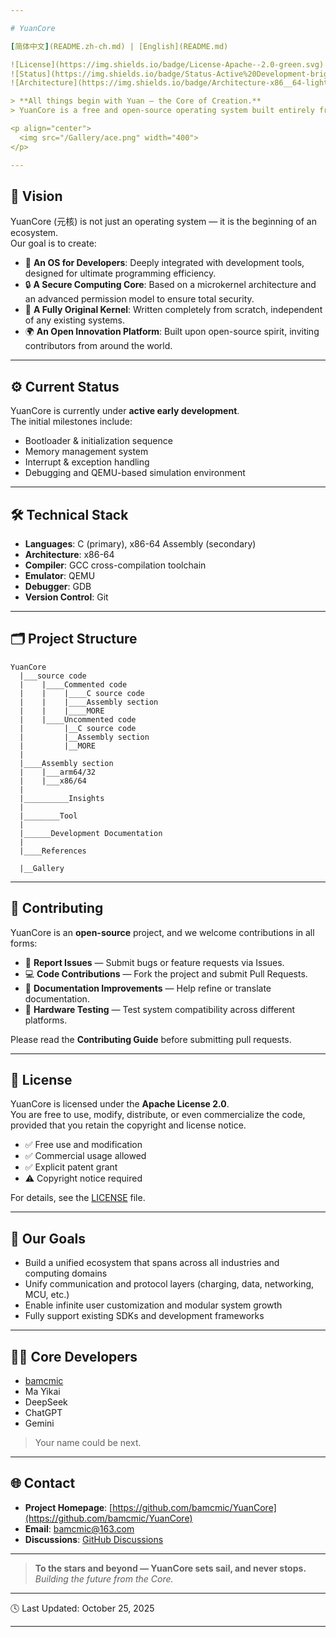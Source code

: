 ```yaml
---

# YuanCore

[简体中文](README.zh-ch.md) | [English](README.md)

![License](https://img.shields.io/badge/License-Apache--2.0-green.svg)
![Status](https://img.shields.io/badge/Status-Active%20Development-brightgreen.svg)
![Architecture](https://img.shields.io/badge/Architecture-x86__64-lightgrey.svg)

> **All things begin with Yuan — the Core of Creation.**  
> YuanCore is a free and open-source operating system built entirely from scratch, aiming to become a pure, secure, and extensible foundation for computing.

<p align="center">
  <img src="/Gallery/ace.png" width="400">
</p>

---
```


## 🌌 Vision

YuanCore (元核) is not just an operating system — it is the beginning of an ecosystem.  
Our goal is to create:

- 🧠 **An OS for Developers**: Deeply integrated with development tools, designed for ultimate programming efficiency.  
- 🔒 **A Secure Computing Core**: Based on a microkernel architecture and an advanced permission model to ensure total security.  
- 🧩 **A Fully Original Kernel**: Written completely from scratch, independent of any existing systems.  
- 🌍 **An Open Innovation Platform**: Built upon open-source spirit, inviting contributors from around the world.

---

## ⚙️ Current Status

YuanCore is currently under **active early development**.  
The initial milestones include:

- Bootloader & initialization sequence  
- Memory management system  
- Interrupt & exception handling  
- Debugging and QEMU-based simulation environment

---

## 🛠 Technical Stack

- **Languages**: C (primary), x86-64 Assembly (secondary)  
- **Architecture**: x86-64  
- **Compiler**: GCC cross-compilation toolchain  
- **Emulator**: QEMU  
- **Debugger**: GDB  
- **Version Control**: Git

---

## 🗂 Project Structure
```
YuanCore
  |___source code
  |    |____Commented code
  |    |    |____C source code
  |    |    |____Assembly section
  |    |    |____MORE
  |    |____Uncommented code
  |         |__C source code
  |         |__Assembly section
  |         |__MORE
  |
  |____Assembly section
  |    |___arm64/32
  |    |___x86/64
  |
  |__________Insights
  |
  |________Tool
  |
  |______Development Documentation
  |
  |____References

  |__Gallery
```
---

## 🤝 Contributing

YuanCore is an **open-source** project, and we welcome contributions in all forms:

- 🐞 **Report Issues** — Submit bugs or feature requests via Issues.  
- 💻 **Code Contributions** — Fork the project and submit Pull Requests.  
- 📘 **Documentation Improvements** — Help refine or translate documentation.  
- 🧪 **Hardware Testing** — Test system compatibility across different platforms.

Please read the **Contributing Guide** before submitting pull requests.

---

## 📜 License

YuanCore is licensed under the **Apache License 2.0**.  
You are free to use, modify, distribute, or even commercialize the code, provided that you retain the copyright and license notice.

- ✅ Free use and modification  
- ✅ Commercial usage allowed  
- ✅ Explicit patent grant  
- ⚠️ Copyright notice required  

For details, see the [LICENSE](LICENSE) file.

---

## 🧭 Our Goals

- Build a unified ecosystem that spans across all industries and computing domains  
- Unify communication and protocol layers (charging, data, networking, MCU, etc.)  
- Enable infinite user customization and modular system growth  
- Fully support existing SDKs and development frameworks  

---

## 👨‍💻 Core Developers

- [bamcmic](https://github.com/bamcmic)  
- Ma Yikai  
- DeepSeek  
- ChatGPT  
- Gemini  

> Your name could be next.

---

## 🌐 Contact

- **Project Homepage**: [https://github.com/bamcmic/YuanCore](https://github.com/bamcmic/YuanCore)  
- **Email**: bamcmic@163.com  
- **Discussions**: [GitHub Discussions](https://github.com/bamcmic/YuanCore/discussions)

---

> **To the stars and beyond — YuanCore sets sail, and never stops.**  
> _Building the future from the Core._

---

🕓 Last Updated: October 25, 2025


---
